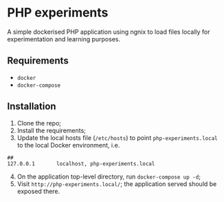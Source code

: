 # PHP experiments
A simple dockerised PHP application using ngnix to load files locally for experimentation and learning purposes.

## Requirements
- `docker`
- `docker-compose`

## Installation
1. Clone the repo;
2. Install the requirements;
3. Update the local hosts file (`/etc/hosts`) to point `php-experiments.local` to the local Docker environment, i.e.
```
##
127.0.0.1       localhost, php-experiments.local
```
4. On the application top-level directory, run `docker-compose up -d`;
5. Visit `http://php-experiments.local/`; the application served should be exposed there.
